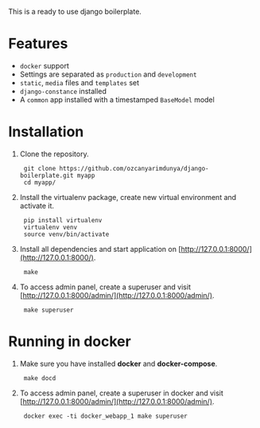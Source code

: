 This is a ready to use django boilerplate. 

# Features

- `docker` support
- Settings are separated as `production` and `development`
- `static`, `media` files and `templates` set
- `django-constance` installed
- A `common` app installed with a timestamped `BaseModel` model 

# Installation

1. Clone the repository.
        
        git clone https://github.com/ozcanyarimdunya/django-boilerplate.git myapp
        cd myapp/
   
2. Install the virtualenv package, create new virtual environment and activate it.

        pip install virtualenv
        virtualenv venv
        source venv/bin/activate

3. Install all dependencies and start application on [http://127.0.0.1:8000/](http://127.0.0.1:8000/).


        make

4. To access admin panel, create a superuser and visit [http://127.0.0.1:8000/admin/](http://127.0.0.1:8000/admin/).

        make superuser

    
# Running in docker

1. Make sure you have installed **docker** and **docker-compose**.

        make docd


2. To access admin panel, create a superuser in docker and visit [http://127.0.0.1:8000/admin/](http://127.0.0.1:8000/admin/).

        docker exec -ti docker_webapp_1 make superuser

